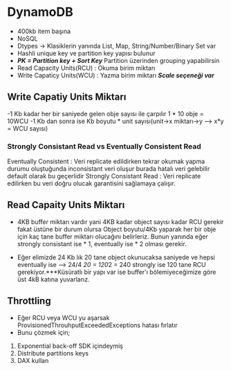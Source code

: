 # DynamoDB
- 400kb item başına 
- NoSQL
- Dtypes -> Klasiklerin yanında List, Map, String/Number/Binary Set var
- Hashli unique key ve partition key yapısı bulunur
- ***PK = Partition key + Sort Key*** Partition üzerinden grouping yapabilirsin
- Read Capacity Units(RCU) : Okuma birim miktarı
- Write Capaticy Units(WCU) : Yazma birim miktarı
***Scale seçeneği var***
## Write Capatiy Units Miktarı
-1 Kb kadar her bir saniyede gelen obje sayısı ile çarpılır 1 * 10 obje = 10WCU
-1 Kb dan sonra ise Kb boyutu * unit sayısı(unit->x miktarı->y --> x*y = WCU sayısı)

### Strongly Consistant Read vs Eventually Consistent Read
Eventually Consistent : Veri replicate edildirken tekrar okumak  yapma durumu oluştuğunda inconsistant veri oluşur burada hatalı veri gelebilir default olarak bu geçerlidir
Strongly Consistant Read : Veri replicate edilirken bu veri doğru olucak garantisini sağlamaya çalışır.

## Read Capaity Units Miktarı
- 4KB buffer miktarı vardır yani 4KB kadar object sayısı kadar RCU gerekir fakat üstüne bir durum olursa Object boyutu/4Kb yaparak her bir obje için kaç tane buffer miktarı olucağını belirleriz. Bunun yanında eğer strongly consistant ise * 1, eventually ise * 2 olması gerekir.

- Eğer elimizde 24 Kb lık 20 tane object okunucaksa saniyede ve hepsi eventually ise  --> 24/4 *20 = 120*2 = 240 strongly ise 120 tane RCU gerekiyor.***Küsüratlı bir yapı var ise buffer'ı bölemiyeceğimize göre üst 4kB katına yuvarlarız.

## Throttling
- Eğer RCU veya WCU yu aşarsak ProvisionedThrouhputExceededExceptions hatası fırlatır
- Bunu çözmek için;
1. Exponential back-off SDK içindeymiş
2. Distribute partitions keys 
3. DAX kullan